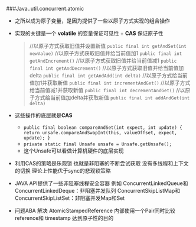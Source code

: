 ###Java..util.concurrent.atomic
* 之所以成为原子变量，是因为提供了一些以原子方式实现的组合操作
* 实现的关键是一个 **volatile** 的变量保证可见性 + **CAS** 保证原子性

     > //以原子方式获取旧值并设置新值
      `public final int getAndSet(int newValue)`
      //以原子方式获取旧值并给当前值加1
      `public final int getAndIncrement()`
      //以原子方式获取旧值并给当前值减1
      `public final int getAndDecrement()`
      //以原子方式获取旧值并给当前值加delta
      `public final int getAndAdd(int delta)`
      //以原子方式给当前值加1并获取新值
      `public final int incrementAndGet()`
      //以原子方式给当前值减1并获取新值
      `public final int decrementAndGet()`
      //以原子方式给当前值加delta并获取新值
      `public final int addAndGet(int delta)`
 * 这些操作的底层就是**CAS** 
    * `public final boolean compareAndSet(int expect, int update) {
           return unsafe.compareAndSwapInt(this, valueOffset, expect, update);
       }`
    * `private static final Unsafe unsafe = Unsafe.getUnsafe();`
    * 这个Unsafe可以看做计算机硬件的底层实现
 * 利用CAS的策略是乐观锁 也就是非阻塞的不断尝试获取 没有多线程和上下文的切换 理论上性能优于sync的悲观锁策略
 * JAVA API提供了一些非阻塞线程安全容器 例如 ConcurrentLinkedQueue和ConcurrentLinkedDeque：非阻塞并发队列
                         ConcurrentSkipListMap和ConcurrentSkipListSet：非阻塞并发Map和Set
  * 问题ABA 解决 AtomicStampedReference 内部使用一个Pair同时比较 reference和 timestamp 达到原子性的目的                  